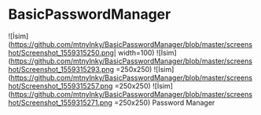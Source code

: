 # BasicPasswordManager
![İsim](https://github.com/mtnylnky/BasicPasswordManager/blob/master/screenshot/Screenshot_1559315250.png| width=100) ![İsim](https://github.com/mtnylnky/BasicPasswordManager/blob/master/screenshot/Screenshot_1559315293.png =250x250)  ![İsim](https://github.com/mtnylnky/BasicPasswordManager/blob/master/screenshot/Screenshot_1559315257.png =250x250) ![İsim](https://github.com/mtnylnky/BasicPasswordManager/blob/master/screenshot/Screenshot_1559315271.png =250x250) 
Password Manager
